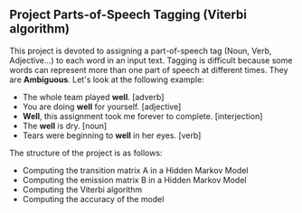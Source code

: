 ## Project Parts-of-Speech Tagging (Viterbi algorithm) 

This project is devoted to assigning a part-of-speech tag (Noun, Verb, Adjective...) to each word in an input text. Tagging is difficult because some words can represent more than one part of speech at different times. They are **Ambiguous**. Let's look at the following example:

- The whole team played **well**. [adverb]
- You are doing **well** for yourself. [adjective]
- **Well**, this assignment took me forever to complete. [interjection]
- The **well** is dry. [noun]
- Tears were beginning to **well** in her eyes. [verb]

The structure of the project is as follows:

- Computing the transition matrix A in a Hidden Markov Model
- Computing the emission matrix B in a Hidden Markov Model
- Computing the Viterbi algorithm
- Computing the accuracy of the model

